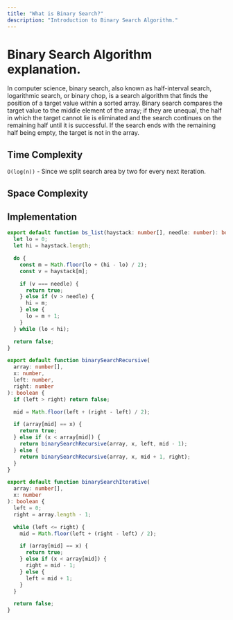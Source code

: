 ```yaml
---
title: "What is Binary Search?"
description: "Introduction to Binary Search Algorithm."
---
```


# Binary Search Algorithm explanation.

In computer science, binary search, also known as half-interval search, logarithmic search, or binary chop, is a search algorithm that finds the position of a target value within a sorted array. Binary search compares the target value to the middle element of the array; if they are unequal, the half in which the target cannot lie is eliminated and the search continues on the remaining half until it is successful. If the search ends with the remaining half being empty, the target is not in the array.

## Time Complexity

`O(log(n))` - Since we split search area by two for every next iteration.

## Space Complexity

## Implementation

```typescript
export default function bs_list(haystack: number[], needle: number): boolean {
  let lo = 0;
  let hi = haystack.length;

  do {
    const m = Math.floor(lo + (hi - lo) / 2);
    const v = haystack[m];

    if (v === needle) {
      return true;
    } else if (v > needle) {
      hi = m;
    } else {
      lo = m + 1;
    }
  } while (lo < hi);

  return false;
}
```

```typescript
export default function binarySearchRecursive(
  array: number[],
  x: number,
  left: number,
  right: number
): boolean {
  if (left > right) return false;

  mid = Math.floor(left + (right - left) / 2);

  if (array[mid] == x) {
    return true;
  } else if (x < array[mid]) {
    return binarySearchRecursive(array, x, left, mid - 1);
  } else {
    return binarySearchRecursive(array, x, mid + 1, right);
  }
}
```

```typescript
export default function binarySearchIterative(
  array: number[],
  x: number
): boolean {
  left = 0;
  right = array.length - 1;

  while (left <= right) {
    mid = Math.floor(left + (right - left) / 2);

    if (array[mid] == x) {
      return true;
    } else if (x < array[mid]) {
      right = mid - 1;
    } else {
      left = mid + 1;
    }
  }

  return false;
}
```
